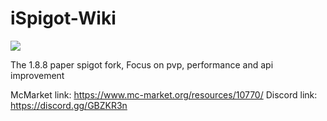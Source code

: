# iSpigot-Wiki

![](https://i.imgur.com/F5BNaJV.jpg)

The 1.8.8 paper spigot fork, Focus on pvp, performance and api improvement

McMarket link: https://www.mc-market.org/resources/10770/
Discord link: https://discord.gg/GBZKR3n
